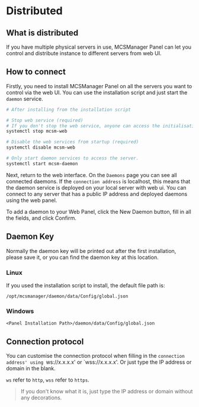 # Distributed

## What is distributed

If you have multiple physical servers in use, MCSManager Panel can let you control and distribute instance to different servers from web UI.

## How to connect

Firstly, you need to install MCSManager Panel on all the servers you want to control via the web UI. You can use the installation script and just start the `daemon` service.

```bash
# After installing from the installation script

# Stop web service (required)
# If you don't stop the web service, anyone can access the initialisation page from the web and break into your server.
systemctl stop mcsm-web

# Disable the web services from startup (required)
systemctl disable mcsm-web

# Only start daemon services to access the server.
systemctl start mcsm-daemon
```

Next, return to the web interface. On the `Daemons` page you can see all connected daemons. If the `connection address` is localhost, this means that the daemon service is deployed on your local server with web ui. You can connect to any server that has a public IP address and deployed daemons using the web panel.

To add a daemon to your Web Panel, click the New Daemon button, fill in all the fields, and click Confirm.

## Daemon Key

Normally the daemon key will be printed out after the first installation, please save it, or you can find the daemon key at this location.

### Linux

If you used the installation script to install, the default file path is:

`/opt/mcsmanager/daemon/data/Config/global.json`

### Windows

`<Panel Installation Path>/daemon/data/Config/global.json`

## Connection protocol

You can customise the connection protocol when filling in the `connection address' using `ws://x.x.x.x' or `wss://x.x.x.x'. Or just type the IP address or domain in the blank.

`ws` refer to `http`, `wss` refer to `https`.

> If you don't know what it is, just type the IP address or domain without any decorations.
